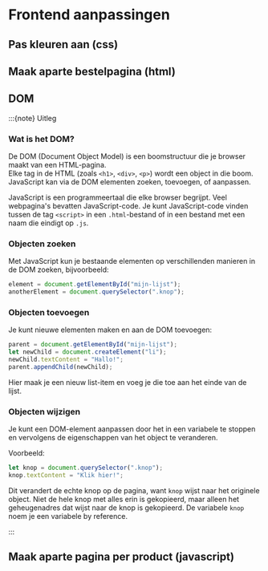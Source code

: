 # Frontend aanpassingen

## Pas kleuren aan (css)

## Maak aparte bestelpagina (html)

## DOM

:::{note} Uitleg

### Wat is het DOM?

De DOM (Document Object Model) is een boomstructuur die je browser maakt van een HTML-pagina.  
Elke tag in de HTML (zoals `<h1>`, `<div>`, `<p>`) wordt een object in die boom. 
JavaScript kan via de DOM elementen zoeken, toevoegen, of aanpassen.

JavaScript is een programmeertaal die elke browser begrijpt. Veel webpagina's bevatten JavaScript-code. Je kunt JavaScript-code vinden tussen de tag `<script>` in een `.html`-bestand of in een bestand met een naam die eindigt op `.js`.

### Objecten zoeken

Met JavaScript kun je bestaande elementen op verschillenden manieren in de DOM zoeken, bijvoorbeeld:

```javascript
element = document.getElementById("mijn-lijst");
anotherElement = document.querySelector(".knop");
```

### Objecten toevoegen

Je kunt nieuwe elementen maken en aan de DOM toevoegen:

```javascript
parent = document.getElementById("mijn-lijst");
let newChild = document.createElement("li");
newChild.textContent = "Hallo!";
parent.appendChild(newChild);
```

Hier maak je een nieuw list-item en voeg je die toe aan het einde van de lijst.

### Objecten wijzigen

Je kunt een DOM-element aanpassen door het in een variabele te stoppen en vervolgens de eigenschappen van het object te veranderen.

Voorbeeld:

```javascript
let knop = document.querySelector(".knop");
knop.textContent = "Klik hier!";
```

Dit verandert de echte knop op de pagina, want `knop` wijst naar het originele object. Niet de hele knop met alles erin is gekopieerd, maar alleen het geheugenadres dat wijst naar de knop is gekopieerd. De variabele `knop` noem je een variabele by reference.

:::

## Maak aparte pagina per product (javascript)
